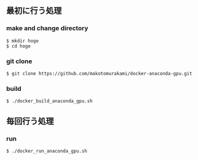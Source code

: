 ## 最初に行う処理

### make and change directory
`$ mkdir hoge`  
`$ cd hoge`

### git clone
`$ git clone https://github.com/makotomurakami/docker-anaconda-gpu.git`

### build
`$ ./docker_build_anaconda_gpu.sh`

## 毎回行う処理

### run
`$ ./docker_run_anaconda_gpu.sh`
